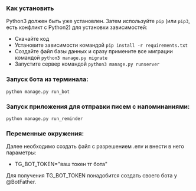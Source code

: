 ### Как установить

Python3 должен быть уже установлен. Затем используйте `pip` (или `pip3`, есть конфликт с Python2) для установки зависимостей:

- Скачайте код
- Установите зависимости командой `pip install -r requirements.txt`
- Создайте файл базы данных и сразу примените все миграции командой `python3 manage.py migrate`
- Запустите сервер командой `python3 manage.py runserver`


### Запуск бота из терминала:
  ```
  python manage.py run_bot
  ```


### Запуск приложения для отправки писем с напоминаниями:
  ```
  python manage.py run_reminder
  ```

### Переменные окружения:

Далее необходимо создать файл с разрешением .env и внести в него параметры:

- TG_BOT_TOKEN="ваш токен тг бота"
    

Для получения TG_BOT_TOKEN понадобится создать своего бота у @BotFather.